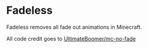 # Fadeless

Fadeless removes all fade out animations in Minecraft.

All code credit goes to [UltimateBoomer/mc-no-fade](https://github.com/UltimateBoomer/mc-no-fade)

